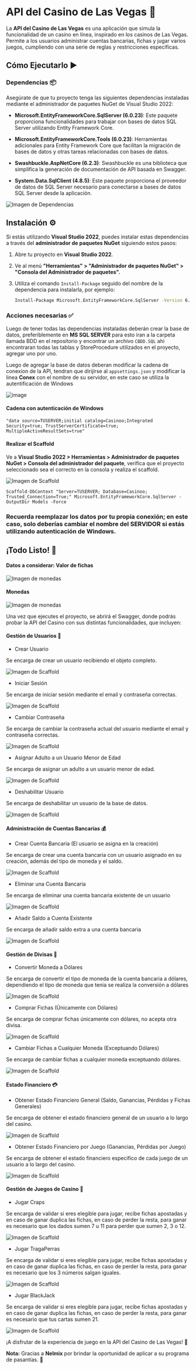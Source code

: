 # API del Casino de Las Vegas 🎰

La **API del Casino de Las Vegas** es una aplicación que simula la funcionalidad de un casino en línea, inspirado en los casinos de Las Vegas. Permite a los usuarios administrar cuentas bancarias, fichas y jugar varios juegos, cumpliendo con una serie de reglas y restricciones específicas.

## Cómo Ejecutarlo ▶️

### Dependencias 📦

Asegúrate de que tu proyecto tenga las siguientes dependencias instaladas mediante el administrador de paquetes NuGet de Visual Studio 2022:

- **Microsoft.EntityFrameworkCore.SqlServer (6.0.23)**: Este paquete proporciona funcionalidades para trabajar con bases de datos SQL Server utilizando Entity Framework Core.

- **Microsoft.EntityFrameworkCore.Tools (6.0.23)**: Herramientas adicionales para Entity Framework Core que facilitan la migración de bases de datos y otras tareas relacionadas con bases de datos.

- **Swashbuckle.AspNetCore (6.2.3)**: Swashbuckle es una biblioteca que simplifica la generación de documentación de API basada en Swagger.

- **System.Data.SqlClient (4.8.5)**: Este paquete proporciona el proveedor de datos de SQL Server necesario para conectarse a bases de datos SQL Server desde la aplicación.

![Imagen de Dependencias](https://media.discordapp.net/attachments/728672417097973834/1166099060269252678/image.png?ex=65494161&is=6536cc61&hm=5f5424f7c3b522723d881cbbe6e40557b15b5c49363166c1c0949ce47b50fe67&=)

## Instalación ⚙️

Si estás utilizando **Visual Studio 2022**, puedes instalar estas dependencias a través del **administrador de paquetes NuGet** siguiendo estos pasos:

1. Abre tu proyecto en **Visual Studio 2022**.

2. Ve al menú **"Herramientas" > "Administrador de paquetes NuGet" > "Consola del Administrador de paquetes".**

3. Utiliza el comando `Install-Package` seguido del nombre de la dependencia para instalarla, por ejemplo:

   ```bash
   Install-Package Microsoft.EntityFrameworkCore.SqlServer -Version 6.0.23

### Acciones necesarias ✅

Luego de tener todas las dependencias instaladas deberán crear la base de datos, preferiblemente en **MS SQL SERVER** para esto iran a la carpeta llamada BDD en el repositorio y encontrar un archivo ```CBDD.SQL``` ahi encontraran todas las tablas y StoreProcedure utilizados en el proyecto, agregar uno por uno.

Luego de agregar la base de datos deberan modificar la cadena de conexion de la API, tendran que dirijirse al ```appsettings.json``` y modificar la linea **Conex** con el nombre de su servidor, en este caso se utiliza la autentificación de Windows 

![image](https://media.discordapp.net/attachments/728672417097973834/1166090487690690630/image.png?ex=65493965&is=6536c465&hm=889ede9a9d23a69323e4be6f0feb5e01012f0f691de169a9b9efb82be72b178f&=)

#### Cadena con autenticación de Windows
```"data source=TUSERVER;initial catalog=Casinoo;Integrated Security=true; TrustServerCertificate=true; MultipleActiveResultSets=true"```

#### Realizar el Scaffold

Ve a **Visual Studio 2022 > Herramientas > Administrador de paquetes NuGet > Consola del administrador del paquete**, verifica que el proyecto seleccionado sea el correcto en la consola y realiza el scaffold.

![Imagen de Scaffold](https://media.discordapp.net/attachments/728672417097973834/1166098600258969792/image.png?ex=654940f3&is=6536cbf3&hm=9b088d83705da9c8ecd089376cba7b0109cde6e2b8c897640f2612e1a162a7ca&=)

```Scaffold-DbContext "Server=TUSERVER; Database=Casinoo; Trusted_Connection=True;" Microsoft.EntityFrameworkCore.SqlServer -OutputDir Models -Force```

### Recuerda reemplazar los datos por tu propia conexión; en este caso, solo deberías cambiar el nombre del SERVIDOR si estás utilizando autenticación de Windows.

## ¡Todo Listo! 🚀

#### Datos a considerar: Valor de fichas

![Imagen de monedas](https://media.discordapp.net/attachments/1166140795611517018/1166220800320344167/image.png?ex=6549b2c2&is=65373dc2&hm=51b7151a1f7c9aba14d5839838b23f0434418fc0f3ddea97374b5dc0425f7b8c&=&width=855&height=456)

#### Monedas

![Imagen de monedas](https://media.discordapp.net/attachments/1166140795611517018/1166141413663199423/8.png?ex=654968d2&is=6536f3d2&hm=aecf20263ad95110526a8ff00549573da11a9a4ca0b3771bb28deef7aedd7eb2&=&width=811&height=456)

Una vez que ejecutes el proyecto, se abrirá el Swagger, donde podrás probar la API del Casino con sus distintas funcionalidades, que incluyen:


#### Gestión de Usuarios 👤
- Crear Usuario

Se encarga de crear un usuario recibiendo el objeto completo.

![Imagen de Scaffold](https://media.discordapp.net/attachments/1166140795611517018/1166141291172745286/1.png?ex=654968b5&is=6536f3b5&hm=4b9f1798926d48be224dc0473ebbea4e8dee107d5af4d2b095305f760aa59bbb&=&width=811&height=456)

- Iniciar Sesión

Se encarga de iniciar sesión mediante el email y contraseña correctas.

![Imagen de Scaffold](https://media.discordapp.net/attachments/1166140795611517018/1166141309761900584/2.png?ex=654968ba&is=6536f3ba&hm=921c49de428ca81743e13b81f07aed0efa828ab43d0ed6dc901a6f3db40613b7&=&width=811&height=456)

- Cambiar Contraseña

Se encarga de cambiar la contraseña actual del usuario mediante el email y contraseña correctas.

![Imagen de Scaffold](https://media.discordapp.net/attachments/1166140795611517018/1166141326656540835/3.png?ex=654968be&is=6536f3be&hm=4cc8d943e625cae3998817bb3c61d1ec1804f55695bee002acc49274299339ab&=&width=811&height=456)

- Asignar Adulto a un Usuario Menor de Edad

Se encarga de asignar un adulto a un usuario menor de edad.

![Imagen de Scaffold](https://media.discordapp.net/attachments/1166140795611517018/1166141353407827968/4.png?ex=654968c4&is=6536f3c4&hm=461daee9350bd09e00fa87bb171a196ff3f2dde5836b30e236152006de8bab0b&=&width=811&height=456)

- Deshabilitar Usuario

Se encarga de deshabilitar un usuario de la base de datos.

![Imagen de Scaffold](https://media.discordapp.net/attachments/1166140795611517018/1166141371111972924/5.png?ex=654968c8&is=6536f3c8&hm=778e0641f55e3784e0f9989e17fd653071b19bc560ad57ce6b859aadd6f6059a&=&width=811&height=456)

#### Administración de Cuentas Bancarias 💰

- Crear Cuenta Bancaria (El usuario se asigna en la creación)

Se encarga de crear una cuenta bancaria con un usuario asignado en su creación, además del tipo de moneda y el saldo.

![Imagen de Scaffold](https://media.discordapp.net/attachments/1166140795611517018/1166141385095782458/6.png?ex=654968cc&is=6536f3cc&hm=737a1da52b770f44bd2587a05ad46e0e153b00af945f516232bbc5faf08fb400&=&width=811&height=456)

- Eliminar una Cuenta Bancaria

Se encarga de eliminar una cuenta bancaria existente de un usuario

![Imagen de Scaffold](https://media.discordapp.net/attachments/1166140795611517018/1166141427823149096/9.png?ex=654968d6&is=6536f3d6&hm=3d926a22f5e683270c1a09d1d2a0c3326ad8b2b742491b1baafc3b206531a117&=&width=811&height=456)

- Añadir Saldo a Cuenta Existente

Se encarga de añadir saldo extra a una cuenta bancaria

![Imagen de Scaffold](https://media.discordapp.net/attachments/1166140795611517018/1166141446701715568/10.png?ex=654968da&is=6536f3da&hm=a1c727755d3ef4e678fb5caddf07e3a0c33e13b6d507ef1130775d86c24a19e8&=&width=811&height=456)

#### Gestión de Divisas 💱
- Convertir Moneda a Dólares

Se encarga de convertir el tipo de moneda de la cuenta bancaria a dólares, dependiendo el tipo de moneda que tenia se realiza la conversión a dólares

![Imagen de Scaffold](https://media.discordapp.net/attachments/1166140795611517018/1166141453496496218/11.png?ex=654968dc&is=6536f3dc&hm=61b4cf50385146eb50e068e2ac2ce49b1b2dd133716475e9b31c6b6980fc19de&=&width=811&height=456)

- Comprar Fichas (Únicamente con Dólares)

Se encarga de comprar fichas únicamente con dólares, no acepta otra divisa.

![Imagen de Scaffold](https://media.discordapp.net/attachments/1166140795611517018/1166141478490345542/12.png?ex=654968e2&is=6536f3e2&hm=68c4c29a3f006e262c6ce41aea6cff92997c267bb75cbe4f408e4a898a06d398&=&width=811&height=456)

- Cambiar Fichas a Cualquier Moneda (Exceptuando Dólares)

Se encarga de cambiar fichas a cualquier moneda exceptuando dólares.

![Imagen de Scaffold](https://media.discordapp.net/attachments/1166140795611517018/1166141516624961556/13.png?ex=654968eb&is=6536f3eb&hm=f46386238786ec72a15ef334604ada582424936ccb160695e7c3eaa33eeb81f1&=&width=811&height=456)

#### Estado Financiero 💳
- Obtener Estado Financiero General (Saldo, Ganancias, Pérdidas y Fichas Generales)

Se encarga de obtener el estado financiero general de un usuario a lo largo del casino.

![Imagen de Scaffold](https://media.discordapp.net/attachments/1166140795611517018/1166141530600390727/14.png?ex=654968ee&is=6536f3ee&hm=cf0be5ce790c3749fbbcb2e27bf62f2844168f95cfbfb2e2b654ffe30f84822a&=&width=811&height=456)

- Obtener Estado Financiero por Juego (Ganancias, Pérdidas por Juego)

Se encarga de obtener el estado financiero especifico de cada juego de un usuario a lo largo del casino.

![Imagen de Scaffold](https://media.discordapp.net/attachments/1166140795611517018/1166141543653068850/15.png?ex=654968f1&is=6536f3f1&hm=90a19fa27edb744b7b83ef9ec1905d7dd221a514ce744e036127a7a7e558d511&=&width=811&height=456)

#### Gestión de Juegos de Casino 🎲
- Jugar Craps

Se encarga de validar si eres elegible para jugar, recibe fichas apostadas y en caso de ganar duplica las fichas, en caso de perder la resta, para ganar es necesario que los dados sumen 7 u 11 para perder que sumen 2, 3 o 12.

![Imagen de Scaffold](https://media.discordapp.net/attachments/1166140795611517018/1166141558354083850/16.png?ex=654968f5&is=6536f3f5&hm=832cc2b166f3afada1f67de60c4a409e5483d5c09c7a3469670cf220350f1453&=&width=811&height=456)

- Jugar TragaPerras

Se encarga de validar si eres elegible para jugar, recibe fichas apostadas y en caso de ganar duplica las fichas, en caso de perder la resta, para ganar es necesario que los 3 números salgan iguales.

![Imagen de Scaffold](https://media.discordapp.net/attachments/1166140795611517018/1166141572220473455/17.png?ex=654968f8&is=6536f3f8&hm=c034d947a4cdf7426b165bc4bbac37100a02d12f35cd02462acf4db341be504b&=&width=811&height=456)

- Jugar BlackJack

Se encarga de validar si eres elegible para jugar, recibe fichas apostadas y en caso de ganar duplica las fichas, en caso de perder la resta, para ganar es necesario que tus cartas sumen 21.

![Imagen de Scaffold](https://cdn.discordapp.com/attachments/1166140795611517018/1166141586116202547/18.png?ex=654968fb&is=6536f3fb&hm=ede1ab2178925ab6daaf4ebf0b4e5c4a9c77d085cda5b06f58ae99cb24dc9635&)

¡A disfrutar de la experiencia de juego en la API del Casino de Las Vegas! 🎉

**Nota:** Gracias a **Nelmix** por brindar la oportunidad de aplicar a su programa de pasantías. 👏
